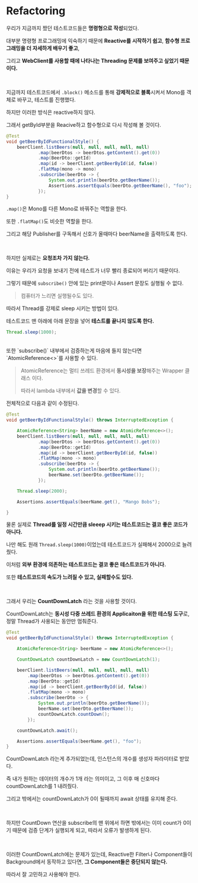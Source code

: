 # Refactoring

우리가 지금까지 짰던 테스트코드들은 **명령형으로 작성**되었다.

대부분 명령형 프로그래밍에 익숙하기 때문에 **Reactive를 시작하기 쉽고**, **함수형 프로그래밍을 더 자세하게 배우기 좋고**,

그리고 **WebClient를 사용할 때에 나타나는 Threading 문제를 보여주고 싶었기 때문이다.**

<br>

지금까지 테스트코드에서 `.block()` 메소드를 통해 **강제적으로 블록**시켜서 Mono를 객체로 바꾸고, 테스트를 진행했다.

하지만 이러한 방식은 reactive하지 않다.

그래서 getById부분을 Reacive하고 함수형으로 다시 작성해 볼 것이다.

```java
@Test
void getBeerByIdFunctionalStyle() {
    beerClient.listBeers(null, null, null, null, null)
            .map(beerDtos -> beerDtos.getContent().get(0))
            .map(BeerDto::getId)
            .map(id -> beerClient.getBeerById(id, false))
            .flatMap(mono -> mono)
            .subscribe(beerDto -> {
                System.out.println(beerDto.getBeerName());
                Assertions.assertEquals(beerDto.getBeerName(), "foo");
            });
}
```

`.map()`은 Mono를 다른 Mono로 바꿔주는 역할을 한다.

또한 `.flatMap()`도 비슷한 역할을 한다.

그리고 해당 Publisher를 구독해서 신호가 올때마다 beerName을 출력하도록 한다.

<br>

하지만 실제로는 **요청조차 가지 않는다.**

이유는 우리가 요청을 보내기 전에 테스트가 너무 빨리 종료되어 버리기 때문이다.

그렇기 때문에 `subscribe()` 안에 있는 print문이나 Assert 문장도 실행될 수 없다.

> 컴퓨터가 느리면 실행될수도 있다.

따라서 Thread를 강제로 sleep 시키는 방법이 있다.

테스트코드 맨 아래에 아래 문장을 넣어 **테스트를 끝나지 않도록 한다.**

``` java
Thread.sleep(1000);
```

<br>
또한 `subscribe()` 내부에서 검증하는게 마음에 들지 않는다면 `AtomicReference<>`를 사용할 수 있다.

> AtomicReference는 멀티 쓰레드 환경에서 **동시성을 보장**해주는 Wrapper 클래스 이다.
>
> 따라서 lambda 내부에서 **값을 변경**할 수 있다.

전체적으로 다음과 같이 수정된다.

```java
@Test
void getBeerByIdFunctionalStyle() throws InterruptedException {

    AtomicReference<String> beerName = new AtomicReference<>();
    beerClient.listBeers(null, null, null, null, null)
            .map(beerDtos -> beerDtos.getContent().get(0))
            .map(BeerDto::getId)
            .map(id -> beerClient.getBeerById(id, false))
            .flatMap(mono -> mono)
            .subscribe(beerDto -> {
                System.out.println(beerDto.getBeerName());
                beerName.set(beerDto.getBeerName());
            });

    Thread.sleep(2000);

    Assertions.assertEquals(beerName.get(), "Mango Bobs");

}
```

물론 실제로 **Thread를 일정 시간만큼 sleeep 시키는 테스트코드는 결코 좋은 코드가 아니다.**

나만 해도 원래 `Thread.sleep(1000)`이었는데 테스트코드가 실패해서 2000으로 늘려줬다.

이처럼 **외부 환경에 의존하는 테스트코드는 결코 좋은 테스트코드가 아니다.**

또한 **테스트코드의 속도가 느려질 수 있고, 실패할수도 있다.**

<br>

그래서 우리는 **CountDownLatch** 라는 것을 사용할 것이다.

CountDownLatch는 **동시성 다중 쓰레드 환경의 Applicaiton을 위한 테스팅 도구**로, 정말 Thread가 사용되는 동안만 멈춰준다.

``` java
@Test
void getBeerByIdFunctionalStyle() throws InterruptedException {

    AtomicReference<String> beerName = new AtomicReference<>();

    CountDownLatch countDownLatch = new CountDownLatch(1);

    beerClient.listBeers(null, null, null, null, null)
        .map(beerDtos -> beerDtos.getContent().get(0))
        .map(BeerDto::getId)
        .map(id -> beerClient.getBeerById(id, false))
        .flatMap(mono -> mono)
        .subscribe(beerDto -> {
            System.out.println(beerDto.getBeerName());
            beerName.set(beerDto.getBeerName());
            countDownLatch.countDown();
        });

    countDownLatch.await();

    Assertions.assertEquals(beerName.get(), "foo");
}
```

CountDownLatch 라는게 추가되었는데, 인스턴스의 개수를 생성자 파라미터로 받았다.

즉 내가 원하는 데이터의 개수가 1개 라는 의미이고, 그 이후 매 신호마다 countDownLatch를 1 내려줬다.

그리고 밖에서는 countDownLatch가 0이 될때까지 await 상태를 유지해 준다.

<br>

하지만 CountDown 연산을 subscribe의 맨 위에서 하면 밖에서는 이미 count가 0이기 때문에 검증 단계가 실행되게 되고, 따라서 오류가 발생하게 된다.

<br>

이러한 CountDownLatch에는 문제가 있는데, Reactive한 Filter나 Component들이 Background에서 동작하고 있다면, **그 Component들은 중단되지 않는다.**

따라서 잘 고민하고 사용해야 한다.

